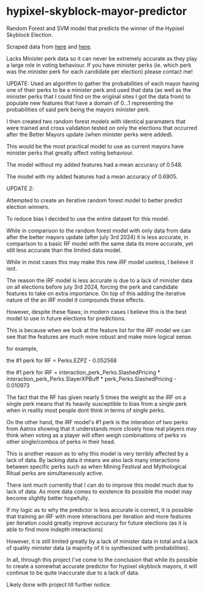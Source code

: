 # hypixel-skyblock-mayor-predictor
Random Forest and SVM model that predicts the winner of the Hypixel Skyblock Election.

Scraped data from [here]([url](https://hypixel-skyblock.fandom.com/wiki/Module:Mayor/Elections/ApiData?action=edit)) and [here]([url](https://hypixel-skyblock.fandom.com/wiki/Module:Mayor/Elections/Data?action=edit)).

Lacks Minister perk data so it can never be extremely accurate as they play a large role in voting behaviour. If you have minister perks (ie. which perk was the minister perk for each candidate per election) please contact me!

UPDATE:
Used an algorithm to gather the probabilities of each mayor having one of their perks to be a minister perk and used that data (as well as the minister perks that I could find on the original sites I got the data from) to populate new features that have a domain of 0...1 representing the probabilities of said perk being the mayors minister perk.

I then created two random forest models with identical paramaters that were trained and cross validation tested on only the elections that occurred after the Better Mayors update (when minister perks were added). 

This would be the most practical model to use as current mayors have minister perks that greatly affect voting behaviour. 

The model without my added features had a mean accuracy of 0.548.

The model with my added features had a mean accuracy of 0.6905.

UPDATE 2:

Attempted to create an iterative random forest model to better predict election winners.

To reduce bias I decided to use the entire dataset for this model.

While in comparison to the random forest model with only data from data after the better mayors update (after july 3rd 2024) it is less accurate, in comparison to a basic RF model with the same data its more accurate, yet still less accurate than the limited data model.

While in most cases this may make this new iRF model useless, I believe it isnt. 

The reason the iRF model is less accurate is due to a lack of minister data on all elections before july 3rd 2024, forcing the perk and candidate features to take on extra importance. On top of this adding the iterative nature of the an iRF model it compounds these effects.

However, despite these flaws; in modern cases I believe this is the best model to use in future elections for predictions. 

This is because when we look at the feature list for the iRF model we can see that the features are much more robust and make more logical sense.

for example, 

the #1 perk for RF = Perks.EZPZ  - 0.052568 

the #1 perk for iRF = interaction_perk_Perks.SlashedPricing * interaction_perk_Perks.SlayerXPBuff * perk_Perks.SlashedPricing - 0.010973

The fact that the RF has given nearly 5 times the weight as the iRF on a single perk means that its heavily susceptible to bias from a single perk when in reality most people dont think in terms of single perks.

On the other hand, the iRF model's #1 perk is the interation of two perks from Aatrox showing that it understands more closely how real players may think when voting as a player will often weigh combinations of perks vs other single/combos of perks in their head.

This is another reason as to why this model is very terribly affected by a lack of data. By lacking data it means we also lack many interactions between specific perks such as when Mining Festival and Mythological Ritual perks are simultaneously active.

There isnt much currently that I can do to improve this model much due to lack of data. As more data comes to existence its possible the model may become slightly better hopefully.

If my logic as to why the predictor is less accurate is correct, it is possible that training an iRF with more interactions per iteration and more features per iteration could greatly improve accuracy for future elections (as it is able to find more indepth interactions)

However, it is still limited greatly by a lack of minister data in total and a lack of quality minister data (a majority of it is synthesized with probabilities).

In all, through this project I've come to the conclusion that while its possible to create a somewhat accurate predictor for hypixel skyblock mayors, it will continue to be quite inaccurate due to a lack of data.

Likely done with project till further notice.

